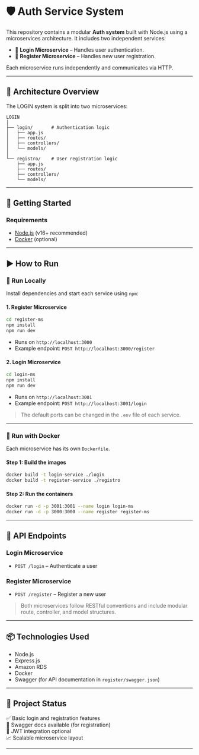 
# 🛡️ Auth Service System

This repository contains a modular **Auth system** built with Node.js using a microservices architecture. It includes two independent services:

- 🔐 **Login Microservice** – Handles user authentication.
- 📝 **Register Microservice** – Handles new user registration.

Each microservice runs independently and communicates via HTTP.

---

## 🧱 Architecture Overview

The LOGIN system is split into two microservices:

```
LOGIN
│
├── login/       # Authentication logic
│   ├── app.js
│   ├── routes/
│   ├── controllers/
│   └── models/
│
└── registro/    # User registration logic
    ├── app.js
    ├── routes/
    ├── controllers/
    └── models/
```

---

## 🚀 Getting Started

### Requirements

- [Node.js](https://nodejs.org/) (v16+ recommended)
- [Docker](https://www.docker.com/) (optional)

---

## ▶️ How to Run

### 🧪 Run Locally

Install dependencies and start each service using `npm`:

#### 1. Register Microservice

```bash
cd register-ms
npm install
npm run dev
```

- Runs on `http://localhost:3000`
- Example endpoint: `POST http://localhost:3000/register`

#### 2. Login Microservice

```bash
cd login-ms
npm install
npm run dev
```

- Runs on `http://localhost:3001`
- Example endpoint: `POST http://localhost:3001/login`

> The default ports can be changed in the `.env` file of each service.

---

### 🐳 Run with Docker

Each microservice has its own `Dockerfile`.

#### Step 1: Build the images

```bash
docker build -t login-service ./login
docker build -t register-service ./registro
```

#### Step 2: Run the containers

```bash
docker run -d -p 3001:3001 --name login login-ms
docker run -d -p 3000:3000 --name register register-ms
```

---

## 🔌 API Endpoints

### Login Microservice

- `POST /login` – Authenticate a user

### Register Microservice

- `POST /register` – Register a new user

> Both microservices follow RESTful conventions and include modular route, controller, and model structures.

---

## 📦 Technologies Used

- Node.js
- Express.js
- Amazon RDS 
- Docker
- Swagger (for API documentation in `register/swagger.json`)

---

## 📁 Project Status

✅ Basic login and registration features  
🧪 Swagger docs available (for registration)  
🔐 JWT integration optional  
📈 Scalable microservice layout

---

